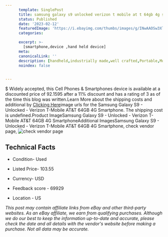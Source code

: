 ```yaml
---
      template: SinglePost
      title: samsung galaxy s9 unlocked verizon t mobile at t 64gb 4g smartphone
      status: Published
      date: '2023-02-12'
      featuredImage: 'https://i.ebayimg.com/thumbs/images/g/INwAAOSw3XliK~Z4/s-l225.jpg'
      categories: 

      excerpt: >-
        [smartphone,device ,hand held device]
      meta:
      canonicalLink: ''
      description: [handheld,industrially made,well crafted,Portable,Mobile,Compact,Convenient,Lightweight,Maneuverable,Man-portable,Miniature,Carriable,Hand-held,Light,Holdable,Transportable,Mobile device,Pocket-sized,On-the-go,Wireless,Cordless,Compact size,Convenient size, smartphone,device ,hand held device]
      noindex: false

        
---
```

$
    Widely accepted, this Cell Phones & Smartphones device is available at a discounted price of 92.1595 after a 11% discount and has a rating of 3 as of the time this blog was written.Learn More about the shipping costs and additional by [Clicking Here](https://www.ebay.com/itm/274614344653?hash=item3ff04a5bcd%3Ag%3AINwAAOSw3XliK%7EZ4&amdata=enc%3AAQAHAAAA4CYK5yrhEhhjyvP%2FUqDT12pTGF0yTkruLIHamirPNVOlxTgoevugXNNOpUwRmjywRWxNBX0FRSQehvFEikqbVQ9URjBjsLbIxSiVkGrV67Dz8oYZmtFzP%2BroskSGMvUAy%2BT3BK6GGyS3MkkU%2B3ailsJEUaEb2r%2F%2BW4nPyDTgaRgWiSd2iSyyM6f%2Brm1bN1mdGSi%2FV38l11NQmywVoVehBla%2BYekMrO7HShyq89rSaNMYjIHzc1HAorjyr19BFxpUVDURbo5qusL1UmEm400W69QMpcj9afTwMjyeTaHxM3mO&mkevt=1&mkcid=1&mkrid=711-53200-19255-0&campid=%253CePNCampaignId%253E&customid=%253CreferenceId%253E&toolid=10049)image urls for the Samsung Galaxy S9 - Unlocked - Verizon T-Mobile AT&T 64GB 4G Smartphone. The shipping cost is undefined.Product ImageSamsung Galaxy S9 - Unlocked - Verizon T-Mobile AT&T 64GB 4G SmartphoneAdditional ImagesSamsung Galaxy S9 - Unlocked - Verizon T-Mobile AT&T 64GB 4G Smartphone, check vendor page, ![check vendor page]()
    
    

 ## Technical Facts 



     
      

 - Condition- Used 


      

 - Listed Price- 103.55 


      

 - Currency- USD 


      

 - Feedback score - 69929 


      

 - Location - US 


      
      

 *_This post may contain affiliate links from eBay and other third-party websites. As an eBay affiliate, we earn from qualifying purchases. Although we do our best to keep the information up-to-date and accurate, please check the date and all details with the vendor's website before making a purchase. Not all data may be accurate._*



    
    
    
    
    